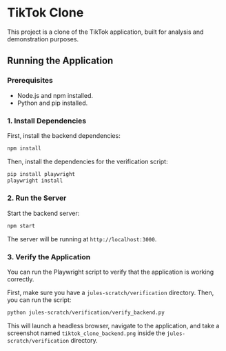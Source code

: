 # TikTok Clone

This project is a clone of the TikTok application, built for analysis and demonstration purposes.

## Running the Application

### Prerequisites

- Node.js and npm installed.
- Python and pip installed.

### 1. Install Dependencies

First, install the backend dependencies:

```bash
npm install
```

Then, install the dependencies for the verification script:

```bash
pip install playwright
playwright install
```

### 2. Run the Server

Start the backend server:

```bash
npm start
```

The server will be running at `http://localhost:3000`.

### 3. Verify the Application

You can run the Playwright script to verify that the application is working correctly.

First, make sure you have a `jules-scratch/verification` directory.
Then, you can run the script:

```bash
python jules-scratch/verification/verify_backend.py
```

This will launch a headless browser, navigate to the application, and take a screenshot named `tiktok_clone_backend.png` inside the `jules-scratch/verification` directory.
